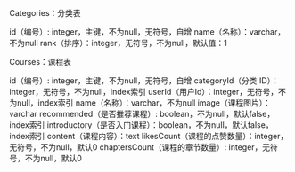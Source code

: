 Categories：分类表

id（编号）: integer，主键，不为null，无符号，自增 
name（名称）：varchar，不为null
rank（排序）：integer，无符号，不为null，默认值：1



Courses：课程表

id（编号）: integer，主键，不为null，无符号，自增 
categoryId（分类 ID）：integer，无符号，不为null，index索引
userId（用户Id）：integer，无符号，不为null，index索引
name（名称）：varchar，不为null
image（课程图片）：varchar
recommended（是否推荐课程）: boolean，不为null，默认false，index索引
introductory（是否入门课程）：boolean，不为null，默认false，index索引
content（课程内容）：text
likesCount（课程的点赞数量）：integer，无符号，不为null，默认0
chaptersCount（课程的章节数量）: integer，无符号，不为null，默认0



